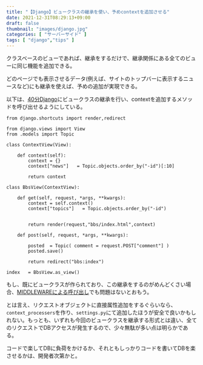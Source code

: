 ```yaml
---
title: "【Django】ビュークラスの継承を使い、予めcontextを追加させる"
date: 2021-12-31T08:29:13+09:00
draft: false
thumbnail: "images/django.jpg"
categories: [ "サーバーサイド" ]
tags: [ "django","tips" ]
---
```


クラスベースのビューであれば、継承をするだけで、継承関係にある全てのビューに同じ機能を追加できる。

どのページでも表示させるデータ(例えば、サイトのトップバーに表示するニュースなど)にも継承を使えば、予めの追加が実現できる。

以下は、[40分Django](/post/startup-django)にビュークラスの継承を行い、contextを追加するメソッドを呼び出せるようにしている。


    from django.shortcuts import render,redirect
    
    from django.views import View
    from .models import Topic
    
    class ContextView(View):
        
        def context(self):
            context = {}
            context["news"]   = Topic.objects.order_by("-id")[:10]
    
            return context
    
    class BbsView(ContextView):
    
        def get(self, request, *args, **kwargs):
            context = self.context()
            context["topics"]   = Topic.objects.order_by("-id")
    
    
            return render(request,"bbs/index.html",context)
    
        def post(self, request, *args, **kwargs):
    
            posted  = Topic( comment = request.POST["comment"] )
            posted.save()
    
            return redirect("bbs:index")
    
    index   = BbsView.as_view()



もし、既にビュークラスが作られており、この継承をするのがめんどくさい場合、[MIDDLEWAREによる呼び出し](/post/django-create-middleware-add-request-attribute/)でも問題はないとおもう。

とは言え、リクエストオブジェクトに直接属性追加をするぐらいなら、`context_processers`を作り、`settings.py`にて追加したほうが安全で良いかもしれない。もっとも、いずれも今回のビュークラスを継承する形式とは違い、全てのリクエストでDBアクセスが発生するので、少々無駄が多い点は明らかである。

コードで楽してDBに負荷をかけるか、それともしっかりコードを書いてDBを楽させるかは、開発者次第かと。

